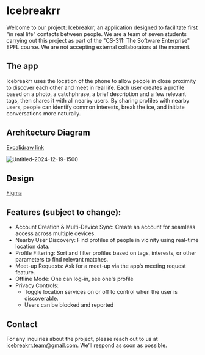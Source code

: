 # Icebreakrr
Welcome to our project: Icebreakrr, an application designed to facilitate first "in real life" contacts between people. We are a team of seven students carrying out this project as part of the  "CS-311: The Software Enterprise" EPFL course. We are not accepting external collaborators at the moment.

## The app
Icebreakrr uses the location of the phone to allow people in close proximity to discover each other and meet in real life.
Each user creates a profile based on a photo, a catchphrase, a brief description and a few relevant tags, then shares it with all nearby users. By sharing profiles with nearby users, people can identify common interests, break the ice, and initiate conversations more naturally.

## Architecture Diagram
[Excalidraw link](https://excalidraw.com/#json=UHSCsNg6bnPZTBE0mmx34,Fj4_GcyW0nT7Px84_37y-w)

![Untitled-2024-12-19-1500](https://github.com/user-attachments/assets/bdd2e080-5d75-435c-b4f9-70ac5bf7aa1f)


## Design
[Figma](https://www.figma.com/design/eCJ4gIM5Yq8mz8Fblrk8Yb/IceBreakrr-App-Mockup?node-id=21-9&p=f&t=Dy2pDPcABQN4weOJ-0)

## Features (subject to change): 

- Account Creation & Multi-Device Sync: Create an account for seamless access across multiple devices.
- Nearby User Discovery: Find profiles of people in vicinity using real-time location data.
- Profile Filtering: Sort and filter profiles based on tags, interests, or other parameters to find relevant matches.
- Meet-up Requests: Ask for a meet-up via the app’s meeting request feature.
- Offline Mode: One can log-in, see one's profile
- Privacy Controls:
  - Toggle location services on or off to control when the user is discoverable.
  - Users can be blocked and reported

## Contact
For any inquiries about the project, please reach out to us at icebreakrr.team@gmail.com. We’ll respond as soon as possible.
